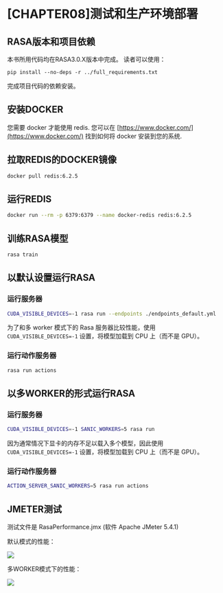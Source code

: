 # [CHAPTER08]测试和生产环境部署

## RASA版本和项目依赖

本书所用代码均在RASA3.0.X版本中完成。 读者可以使用：

```shell
pip install --no-deps -r ../full_requirements.txt
```

完成项目代码的依赖安装。

## 安装DOCKER

您需要 docker 才能使用 redis. 您可以在 [https://www.docker.com/](https://www.docker.com/) 找到如何将 docker 安装到您的系统.

## 拉取REDIS的DOCKER镜像

```bash
docker pull redis:6.2.5
```

## 运行REDIS

```bash
docker run --rm -p 6379:6379 --name docker-redis redis:6.2.5
```

## 训练RASA模型

```bash
rasa train
```

## 以默认设置运行RASA

### 运行服务器

```bash
CUDA_VISIBLE_DEVICES=-1 rasa run --endpoints ./endpoints_default.yml
```

为了和多 worker 模式下的 Rasa 服务器比较性能，使用 `CUDA_VISIBLE_DEVICES=-1` 设置，将模型加载到 CPU 上（而不是 GPU）。

### 运行动作服务器

```bash
rasa run actions
```

## 以多WORKER的形式运行RASA

### 运行服务器

```bash
CUDA_VISIBLE_DEVICES=-1 SANIC_WORKERS=5 rasa run
```

因为通常情况下显卡的内存不足以载入多个模型，因此使用 `CUDA_VISIBLE_DEVICES=-1` 设置，将模型加载到 CPU 上（而不是 GPU）。

### 运行动作服务器

```bash
ACTION_SERVER_SANIC_WORKERS=5 rasa run actions
```

## JMETER测试

测试文件是 RasaPerformance.jmx (软件 Apache JMeter 5.4.1)

默认模式的性能：

![](media/SingleWorkerGraphResults.png)

多WORKER模式下的性能：

![](media/MultipleWorkerTestResults.png)

